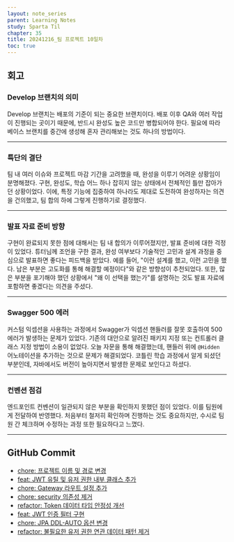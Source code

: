 ```yaml
---
layout: note_series
parent: Learning Notes
study: Sparta Til
chapter: 35
title: 20241216_팀 프로젝트 10일차
toc: true
---
```


## 회고
### Develop 브랜치의 의미
Develop 브랜치는 배포의 기준이 되는 중요한 브랜치이다. 
배포 이후 QA와 여러 작업이 진행되는 곳이기 때문에, 
반드시 완성도 높은 코드만 병합되어야 한다. 
필요에 따라 베이스 브랜치를 중간에 생성해 혼자 관리해보는 것도 하나의 방법이다.

---

### 특단의 결단
팀 내 여러 이슈와 프로젝트 마감 기간을 고려했을 때, 완성을 이루기 어려운 상황임이 분명해졌다.
구현, 완성도, 학습 어느 하나 잡히지 않는 상태에서 전체적인 틀만 잡아가던 상황이었다. 
이에, 특정 기능에 집중하여 하나라도 제대로 도전하여 완성하자는 의견을 건의했고, 
팀 합의 하에 그렇게 진행하기로 결정했다.

---

### 발표 자료 준비 방향
구현이 완료되지 못한 점에 대해서는 팀 내 합의가 이루어졌지만, 발표 준비에 대한 걱정이 있었다. 
튜터님께 조언을 구한 결과, 완성 여부보다 기술적인 고민과 설계 과정을 중심으로 발표하면 좋다는 피드백을 받았다. 
예를 들어, "이런 설계를 했고, 이런 고민을 했다. 남은 부분은 고도화를 통해 해결할 예정이다"와 같은 방향성이 추천되었다.
또한, 많은 부분을 포기해야 했던 상황에서 "왜 이 선택을 했는가"를 설명하는 것도 
발표 자료에 포함하면 좋겠다는 의견을 주셨다.

---

### Swagger 500 에러
커스텀 익셉션을 사용하는 과정에서 Swagger가 익셉션 핸들러를 잘못 호출하여 500 에러가 발생하는 문제가 있었다. 
기존의 대안으로 알려진 패키지 지정 또는 컨트롤러 클래스 지정 방법이 소용이 없었다. 
오늘 자문을 통해 해결했는데, 핸들러 위에 `@Hidden` 어노테이션을 추가하는 것으로 문제가 해결되었다. 
코틀린 학습 과정에서 알게 되셨던 부분인데, 자바에서도 버전이 높아지면서 발생한 문제로 보인다고 하셨다.

---

### 컨벤션 점검
엔드포인트 컨벤션이 일관되지 않은 부분을 확인하지 못했던 점이 있었다. 
이를 팀원에게 전달하여 반영했다. 처음부터 철저히 확인하며 진행하는 것도 중요하지만, 
수시로 팀원 간 체크하며 수정하는 과정 또한 필요하다고 느꼈다.

---

## GitHub Commit
- [chore: 프로젝트 이름 및 경로 변경](https://github.com/jv-cc/FlowMesh/pull/63/commits/898a649692a17db5f0e44be16640777228da4358)
- [feat: JWT 유틸 및 유저 권한 내부 클래스 추가](https://github.com/jv-cc/FlowMesh/pull/63/commits/823e0f3b9526f621cb18cd3b8cd9536576297c9e)
- [chore: Gateway 라우트 설정 추가](https://github.com/jv-cc/FlowMesh/pull/63/commits/f4a4140047e6493e94d96e16d554fb2028e79aa7)
- [chore: security 의존성 제거](https://github.com/jv-cc/FlowMesh/pull/63/commits/5108c5d9887d702476fa6cda082b55d31eec4951)
- [refactor: Token 데이터 타입 안정성 개선](https://github.com/jv-cc/FlowMesh/pull/63/commits/7379758c38a8fa8e84b4e6b1682ace7338658fe8)
- [feat: JWT 인증 필터 구현](https://github.com/jv-cc/FlowMesh/pull/63/commits/0f68964cbc0417c85a8478fda83d25354a7e7c0a)
- [chore: JPA DDL-AUTO 옵션 변경](https://github.com/jv-cc/FlowMesh/pull/63/commits/b9f4e23d9fdc6db32a9786c7b8b496856a6efea3)
- [refactor: 불필요한 유저 권한 연관 데이터 패턴 제거](https://github.com/jv-cc/FlowMesh/pull/63/commits/9f4104b55d4cbdb219791e63d025c0db974004d4)